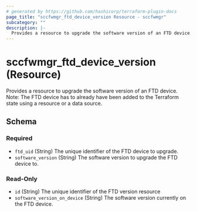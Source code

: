 ```yaml
---
# generated by https://github.com/hashicorp/terraform-plugin-docs
page_title: "sccfwmgr_ftd_device_version Resource - sccfwmgr"
subcategory: ""
description: |-
  Provides a resource to upgrade the software version of an FTD device. Note: The FTD device has to already have been added to the Terraform state using a resource or a data source.
---
```


# sccfwmgr_ftd_device_version (Resource)

Provides a resource to upgrade the software version of an FTD device. Note: The FTD device has to already have been added to the Terraform state using a resource or a data source.



<!-- schema generated by tfplugindocs -->
## Schema

### Required

- `ftd_uid` (String) The unique identifier of the FTD device to upgrade.
- `software_version` (String) The software version to upgrade the FTD device to.

### Read-Only

- `id` (String) The unique identifier of the FTD version resource
- `software_version_on_device` (String) The software version currently on the FTD device.
